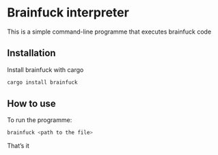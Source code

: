 
# Brainfuck interpreter

This is a simple command-line programme that executes brainfuck code



## Installation

Install brainfuck with cargo

```bash
cargo install brainfuck
```
    
## How to use

To run the programme:

```bash
brainfuck <path to the file>
```

That’s it